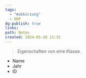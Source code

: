 ```yaml
---
tags:
  - "#abkürzung"
  - OOP
dg-publish: true
links: 
path: Notes
created: 2024-05-20 13:32
---
```

> Eigenschaften von eine Klasse.

- Name
- Jahr
- ID